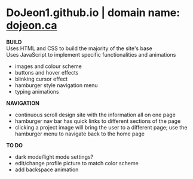 # DoJeon1.github.io | domain name: [dojeon.ca](https://dojeon.ca/)

**BUILD** <br/>
Uses HTML and CSS to build the majority of the site's base  <br/>
Uses JavaScript to implement specific functionalities and animations
- images and colour scheme
- buttons and hover effects
- blinking cursor effect
- hamburger style navigation menu <br/>   
- typing animations

**NAVIGATION**
- continuous scroll design site with the information all on one page
- hamburger nav bar has quick links to different sections of the page
- clicking a project image will bring the user to a different page; use the hamburger menu to navigate back to the home page

**TO DO**
- dark mode/light mode settings? <br/> 
- edit/change profile picture to match color scheme <br/> 
- add backspace animation
